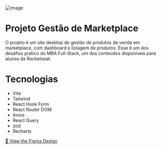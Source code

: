 ![image](https://raw.githubusercontent.com/RodrigoAngeloValentini/mba-marketplace-frontend/refs/heads/main/assets/banner.png)

# Projeto Gestão de Marketplace

O projeto é um site desktop de gestão de produtos de venda em marketplace, com dashboard e listagem de produtos.
Esse é um dos desafios prático do MBA Full-Stack, um dos conteúdos disponíveis para alunos da Rocketseat.

# Tecnologias

- Vite
- Tailwind
- React Hook Form
- React Router DOM
- Axios
- React Query
- zod
- Recharts

[🎨 View the Figma Design](https://www.figma.com/community/file/1405890943950015706/gestao-de-marketplace)
